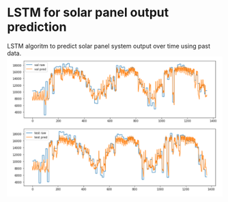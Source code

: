 # LSTM for solar panel output prediction
LSTM algoritm to predict solar panel system output over time using past data.
![My image](https://github.com/nailtosun/LSTM-for-Solar-Panel-Output-Prediction/blob/master/img/readme2.PNG)

